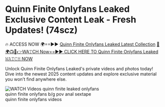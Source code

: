 # Quinn Finite Onlyfans Leaked Exclusive Content Leak - Fresh Updates! (74scz)

🔥 ACCESS NOW 🌍==►► <a href="https://tinyurl.com/3fjeunct" rel="nofollow">Quinn Finite Onlyfans Leaked Latest Collection</a></h3>
[🔴🌍📺📱👉WA𝚃CH Now==►► CLICK HERE TO Quinn Finite Onlyfans Leaked 𝚆𝙰𝚃𝙲𝙷 NOW](https://tinyurl.com/3fjeunct)

Unlock Quinn Finite Onlyfans Leaked's private videos and photos today! Dive into the newest 2025 content updates and explore exclusive material you won’t find anywhere else.


<a href="https://tinyurl.com/3fjeunct" rel="nofollow" data-target="animated-image.originalLink"><img src="https://camo.githubusercontent.com/8a4f000d20f83aca3bf7ec5f350d767afa0574a8a352519fd8cfa583a6f93a33/68747470733a2f2f692e696d6775722e636f6d2f644a486b345a712e676966" alt="WATCH Videos" data-canonical-src="https://i.imgur.com/dJHk4Zq.gif" style="max-width: 100%; display: inline-block;" data-target="animated-image.originalImage"></a>
quinn finite leaked onlyfans<br>
quinn finite onlyfans b/g pov anal sextape<br>
quinn finite onlyfans videos
